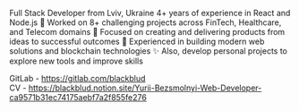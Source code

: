 Full Stack Developer from Lviv, Ukraine
4+ years of experience in React and Node.js
💫 Worked on 8+ challenging projects across FinTech, Healthcare, and Telecom domains
👀 Focused on creating and delivering products from ideas to successful outcomes
🔗 Experienced in building modern web solutions and blockchain technologies
✨ Also, develop personal projects to explore new tools and improve skills

GitLab - https://gitlab.com/blackblud  
CV - https://blackblud.notion.site/Yurii-Bezsmolnyi-Web-Developer-ca9571b31ec74175aebf7a2f855fe276
